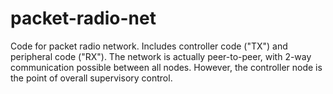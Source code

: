 # packet-radio-net
Code for packet radio network.  Includes controller code ("TX") and peripheral code ("RX").  The network is actually peer-to-peer, with 2-way communication possible between all nodes.  However, the controller node is the point of overall supervisory control.
